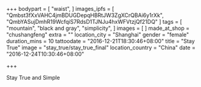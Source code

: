 +++
bodypart = [
  "waist",
]
images_ipfs = [
  "Qmbst3fXxVAHC4jmBDUGDepqHBRtJW3ZgXCrQBAi6y1rXk",
  "QmbYASujDmhR19WcfqiS7RdsD1TJNJu4hxWFVtzjQf21DQ"
]
tags = [
  "mountain",
  "black and gray",
  "simplicity",
]
images = [
]
made_at_shop = "chushangfeng"
extra = ""
location_city = "Shanghai"
gender = "female"
duration_mins = 10
tattoodate = "2016-12-21T18:30:46+08:00"
title = "Stay True"
image = "stay_true/stay_true_final"
location_country = "China"
date = "2016-12-24T10:30:46+08:00"

+++

Stay True and Simple
